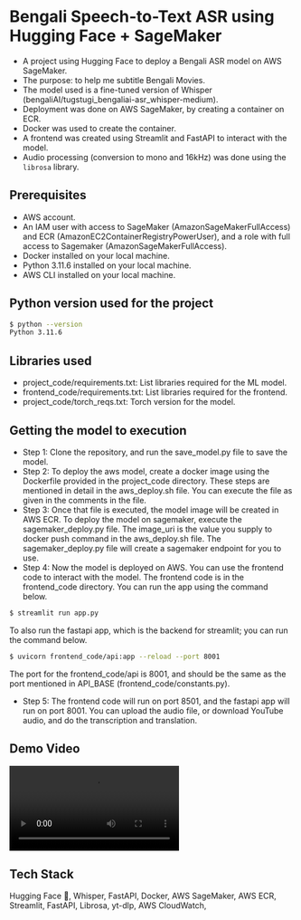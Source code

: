 # Bengali Speech-to-Text ASR using Hugging Face + SageMaker
- A project using Hugging Face to deploy a Bengali ASR model on AWS SageMaker.
- The purpose: to help me subtitle Bengali Movies.
- The model used is a fine-tuned version of Whisper (bengaliAI/tugstugi_bengaliai-asr_whisper-medium).
- Deployment was done on AWS SageMaker, by creating a container on ECR.
- Docker was used to create the container.
- A frontend was created using Streamlit and FastAPI to interact with the model.
- Audio processing (conversion to mono and 16kHz) was done using the `librosa` library.

## Prerequisites
- AWS account. 
- An IAM user with access to SageMaker (AmazonSageMakerFullAccess) and ECR (AmazonEC2ContainerRegistryPowerUser), and a role with full access to Sagemaker (AmazonSageMakerFullAccess).
- Docker installed on your local machine.
- Python 3.11.6 installed on your local machine.
- AWS CLI installed on your local machine.

## Python version used for the project
```bash
$ python --version
Python 3.11.6
```

## Libraries used
- project_code/requirements.txt: List libraries required for the ML model.
- frontend_code/requirements.txt: List libraries required for the frontend.
- project_code/torch_reqs.txt: Torch version for the model.

## Getting the model to execution
- Step 1: Clone the repository, and run the save_model.py file to save the model.
- Step 2: To deploy the aws model, create a docker image using the Dockerfile provided in the project_code directory. These steps are mentioned in detail in the aws_deploy.sh file. You can execute the file as given in the comments in the file.
- Step 3: Once that file is executed, the model image will be created in AWS ECR. To deploy the model on sagemaker, execute the sagemaker_deploy.py file. The image_uri is the value you supply to docker push command in the aws_deploy.sh file. The sagemaker_deploy.py file will create a sagemaker endpoint for you to use.
- Step 4: Now the model is deployed on AWS. You can use the frontend code to interact with the model. The frontend code is in the frontend_code directory. You can run the app using the command below.
```bash
$ streamlit run app.py
``` 
To also run the fastapi app, which is the backend for streamlit; you can run the command below.
```bash
$ uvicorn frontend_code/api:app --reload --port 8001
```
The port for the frontend_code/api is 8001, and should be the same as the port mentioned in API_BASE (frontend_code/constants.py).
- Step 5: The frontend code will run on port 8501, and the fastapi app will run on port 8001. You can upload the audio file, or download YouTube audio, and do the transcription and translation.

## Demo Video
![Bengali ASR Demo Video](https://raw.githubusercontent.com/Sang12-2017-18/Audio_Translation_Project/main/media/Translation_live_video.mov)

## Tech Stack
Hugging Face 🤗, Whisper, FastAPI, Docker, AWS SageMaker, AWS ECR, Streamlit, FastAPI, Librosa, yt-dlp, AWS CloudWatch,

